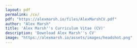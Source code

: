 ```yaml
---
layout: pdf
permalink: /cv/
pdf: "https://alexmarsh.io/files/AlexMarshCV.pdf"
author: "Alex Marsh"
title: 'Alex Marsh''s Curriculum Vitae (CV)'
description: 'Download Alex Marsh''s CV'
image: "https://alexmarsh.io/assets/images/headshot.png"
---
```

